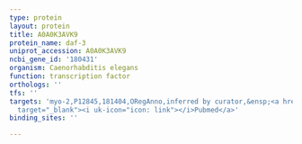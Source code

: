 ```yaml
---
type: protein
layout: protein
title: A0A0K3AVK9
protein_name: daf-3
uniprot_accession: A0A0K3AVK9
ncbi_gene_id: '180431'
organism: Caenorhabditis elegans
function: transcription factor
orthologs: ''
tfs: ''
targets: 'myo-2,P12845,181404,ORegAnno,inferred by curator,&ensp;<a href="https://www.ncbi.nlm.nih.gov/pubmed/?term=9834189%5Buid%5D+OR+26578589%5Buid%5D"
  target="_blank"><i uk-icon="icon: link"></i>Pubmed</a>'
binding_sites: ''

---
```

